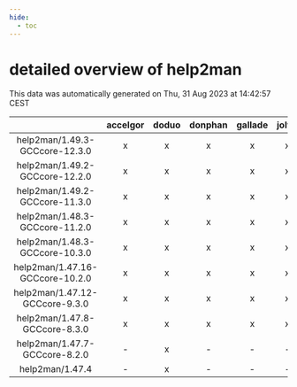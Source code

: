 ```yaml
---
hide:
  - toc
---
```


detailed overview of help2man
=============================


This data was automatically generated on Thu, 31 Aug 2023 at 14:42:57 CEST  

| |accelgor|doduo|donphan|gallade|joltik|skitty|swalot|victini|
| :---: | :---: | :---: | :---: | :---: | :---: | :---: | :---: | :---: |
|help2man/1.49.3-GCCcore-12.3.0|x|x|x|x|x|x|x|x|
|help2man/1.49.2-GCCcore-12.2.0|x|x|x|x|x|x|x|x|
|help2man/1.49.2-GCCcore-11.3.0|x|x|x|x|x|x|x|x|
|help2man/1.48.3-GCCcore-11.2.0|x|x|x|x|x|x|x|x|
|help2man/1.48.3-GCCcore-10.3.0|x|x|x|x|x|x|x|x|
|help2man/1.47.16-GCCcore-10.2.0|x|x|x|x|x|x|x|x|
|help2man/1.47.12-GCCcore-9.3.0|x|x|x|x|x|x|x|x|
|help2man/1.47.8-GCCcore-8.3.0|x|x|x|x|x|x|x|x|
|help2man/1.47.7-GCCcore-8.2.0|-|x|-|-|-|-|x|-|
|help2man/1.47.4|-|x|-|-|-|-|x|-|
